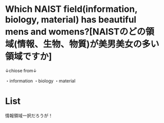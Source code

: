 # Which NAIST field(information, biology, material) has beautiful mens and womens?[NAISTのどの領域(情報、生物、物質)が美男美女の多い領域ですか]

↓chiose from↓

・information
・biology
・material

# List
情報領域一択だろうが！
